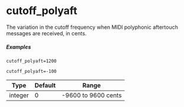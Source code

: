 # cutoff_polyaft

The variation in the cutoff frequency when
MIDI polyphonic aftertouch messages are received, in cents.

##### Examples

```
cutoff_polyaft=1200

cutoff_polyaft=-100
```

| Type    | Default | Range               |
| ---     | ---     | ---                 |
| integer | 0       | -9600 to 9600 cents |

